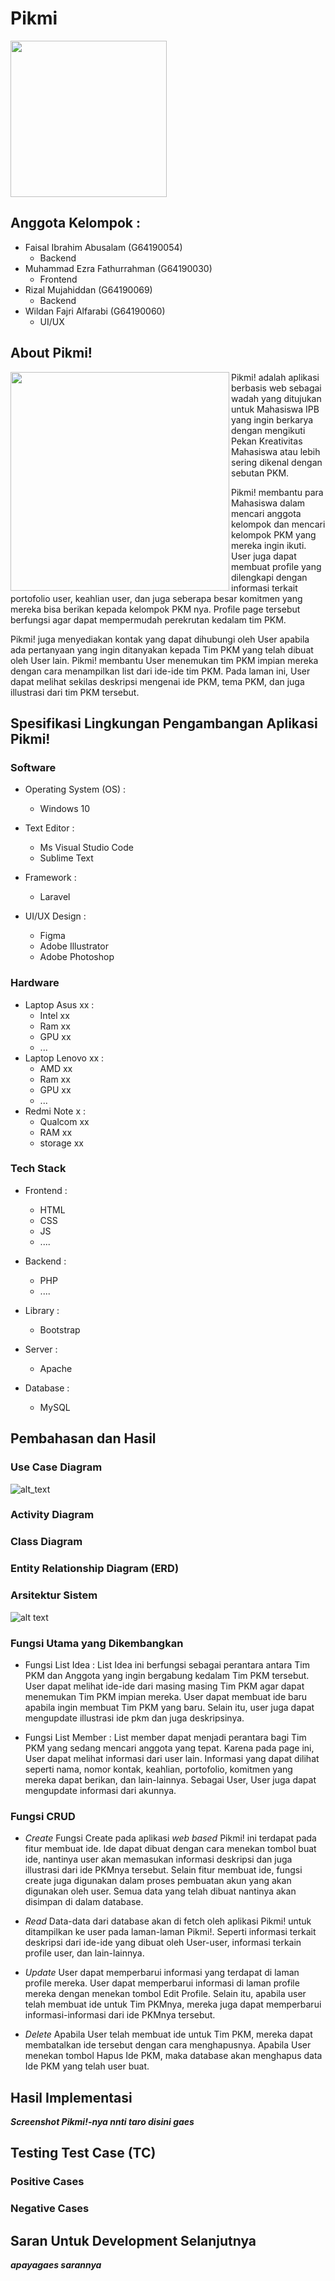 # Pikmi
<img src="https://github.com/Faisalia/Pikmi/blob/main/pikmi/img/logo2.png" width="250" height="250">

## Anggota Kelompok :
- Faisal Ibrahim Abusalam (G64190054)
  - Backend
- Muhammad Ezra Fathurrahman (G64190030)
  - Frontend
- Rizal Mujahiddan (G64190069)
  - Backend
- Wildan Fajri Alfarabi (G64190060)
  - UI/UX

## About Pikmi!
<img align="left" src="https://github.com/Faisalia/Pikmi/blob/main/pikmi/img/logo1.png" width="350" height="350">
Pikmi! adalah aplikasi berbasis web sebagai wadah yang ditujukan 
untuk Mahasiswa IPB yang ingin berkarya dengan mengikuti 
Pekan Kreativitas Mahasiswa atau lebih sering dikenal dengan sebutan PKM.

Pikmi! membantu para Mahasiswa dalam mencari anggota kelompok dan mencari 
kelompok PKM yang mereka ingin ikuti. User juga dapat membuat profile yang
dilengkapi dengan informasi terkait portofolio user, keahlian user, dan juga 
seberapa besar komitmen yang mereka bisa berikan kepada kelompok PKM nya.
Profile page tersebut berfungsi agar dapat mempermudah perekrutan kedalam
tim PKM.

Pikmi! juga menyediakan kontak yang dapat dihubungi oleh User apabila ada 
pertanyaan yang ingin ditanyakan kepada Tim PKM yang telah dibuat oleh User lain.
Pikmi! membantu User menemukan tim PKM impian mereka dengan cara menampilkan
list dari ide-ide tim PKM. Pada laman ini, User dapat melihat sekilas deskripsi
mengenai ide PKM, tema PKM, dan juga illustrasi dari tim PKM tersebut. 

## Spesifikasi Lingkungan Pengambangan Aplikasi Pikmi!

### Software 
- Operating System (OS) :
  - Windows 10

- Text Editor :
  - Ms Visual Studio Code
  - Sublime Text

- Framework	: 
  - Laravel

- UI/UX Design :
  - Figma
  - Adobe Illustrator
  - Adobe Photoshop

### Hardware 
- Laptop Asus xx :
  - Intel xx
  - Ram xx
  - GPU xx
  - ...
- Laptop Lenovo xx :
  - AMD xx
  - Ram xx
  - GPU xx
  - ...
- Redmi Note x :
  - Qualcom xx
  - RAM xx
  - storage xx

### Tech Stack 
- Frontend :
  - HTML
  - CSS
  - JS
  - ....

- Backend :
  - PHP
  - ....

- Library	: 
  - Bootstrap

- Server :
  - Apache

- Database :
  - MySQL
 
## Pembahasan dan Hasil

### Use Case Diagram
![alt_text](buat_readme/use_case_diagram.jpg)

### Activity Diagram

### Class Diagram

### Entity Relationship Diagram (ERD)

### Arsitektur Sistem
![alt text](buat_readme/Arsitektur_Diagram_Pikmi.jpg)

### Fungsi Utama yang Dikembangkan
- Fungsi List Idea :
List Idea ini berfungsi sebagai perantara antara Tim PKM dan Anggota yang ingin bergabung
kedalam Tim PKM tersebut. User dapat melihat ide-ide dari masing masing Tim PKM agar dapat
menemukan Tim PKM impian mereka. User dapat membuat ide baru apabila ingin membuat 
Tim PKM yang baru. Selain itu, user juga dapat mengupdate illustrasi ide pkm dan juga deskripsinya.

- Fungsi List Member :
List member dapat menjadi perantara bagi Tim PKM yang sedang mencari anggota yang tepat.
Karena pada page ini, User dapat melihat informasi dari user lain. Informasi yang dapat
dilihat seperti nama, nomor kontak, keahlian, portofolio, komitmen yang mereka dapat berikan,
dan lain-lainnya. Sebagai User, User juga dapat mengupdate informasi dari akunnya.

### Fungsi CRUD
- *Create* 
Fungsi Create pada aplikasi *web based* Pikmi! ini terdapat pada fitur membuat ide.
Ide dapat dibuat dengan cara menekan tombol buat ide, nantinya user akan memasukan informasi
deskripsi dan juga illustrasi dari ide PKMnya tersebut. Selain fitur membuat ide, 
fungsi create juga digunakan dalam proses pembuatan akun yang akan digunakan oleh user. 
Semua data yang telah dibuat nantinya akan disimpan di dalam database.

- *Read*
Data-data dari database akan di fetch oleh aplikasi Pikmi! untuk ditampilkan ke user pada
laman-laman Pikmi!. Seperti informasi terkait deskripsi dari ide-ide yang dibuat oleh
User-user, informasi terkain profile user, dan lain-lainnya.

- *Update*
User dapat memperbarui informasi yang terdapat di laman profile mereka. User dapat memperbarui 
informasi di laman profile mereka dengan menekan tombol Edit Profile. Selain itu, apabila
user telah membuat ide untuk Tim PKMnya, mereka juga dapat memperbarui informasi-informasi
dari ide PKMnya tersebut.

- *Delete*
Apabila User telah membuat ide untuk Tim PKM, mereka dapat membatalkan ide tersebut dengan
cara menghapusnya. Apabila User menekan tombol Hapus Ide PKM, maka database akan menghapus 
data Ide PKM yang telah user buat.

## Hasil Implementasi
***Screenshot Pikmi!-nya nnti taro disini gaes***

## Testing Test Case (TC)

### Positive Cases

### Negative Cases

## Saran Untuk Development Selanjutnya
***apayagaes sarannya***
